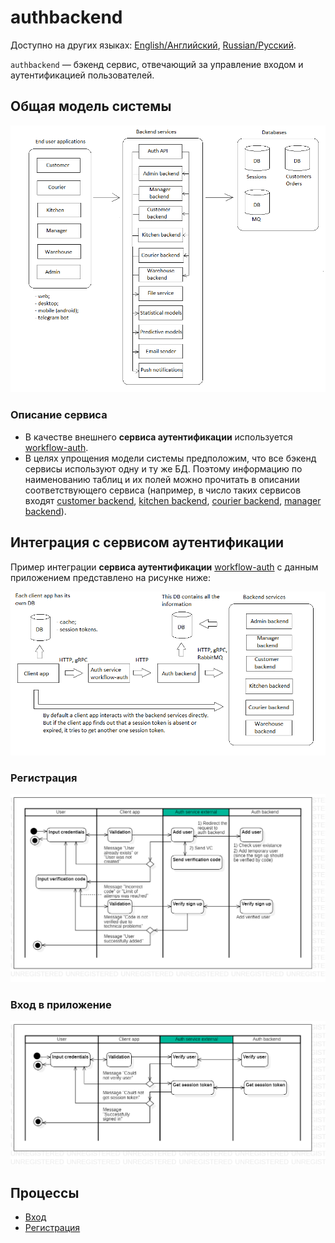 # authbackend

Доступно на других языках: [English/Английский](authbackend.md), [Russian/Русский](authbackend.ru.md). 

`authbackend` — бэкенд сервис, отвечающий за управление входом и аутентификацией пользователей.

## Общая модель системы

![system_overall](../img/system_overall.png)

### Описание сервиса

- В качестве внешнего **сервиса аутентификации** используется [workflow-auth](https://github.com/alexeysp11/workflow-auth).
- В целях упрощения модели системы предположим, что все бэкенд сервисы используют одну и ту же БД. Поэтому информацию по наименованию таблиц и их полей можно прочитать в описании соответствующего сервиса (например, в число таких сервисов входят [customer backend](customerbackend.ru.md), [kitchen backend](kitchenbackend.ru.md), [courier backend](courierbackend.ru.md), [manager backend](managerbackend.ru.md)).
<!--
- Данный сервис производит запись/чтение сессионных токенов в БД и через брокер сообщений уведомляет сервисы, в которых критично наличие токенов, об изменениях в БД, связанных с токенами.
-->

## Интеграция с сервисом аутентификации 

Пример интеграции **сервиса аутентификации** [workflow-auth](https://github.com/alexeysp11/workflow-auth) с данным приложением представлено на рисунке ниже:

![authentication](../img/authentication.png)

### Регистрация

![flowchart-signup](https://github.com/alexeysp11/workflow-auth/raw/main/docs/img/flowchart-signup.png)

### Вход в приложение 

![flowchart-signin](https://github.com/alexeysp11/workflow-auth/raw/main/docs/img/flowchart-signin.png)

## Процессы 

- [Вход](../processes/auth/signin.ru.md)
- [Регистрация](../processes/customer/signup.ru.md)
